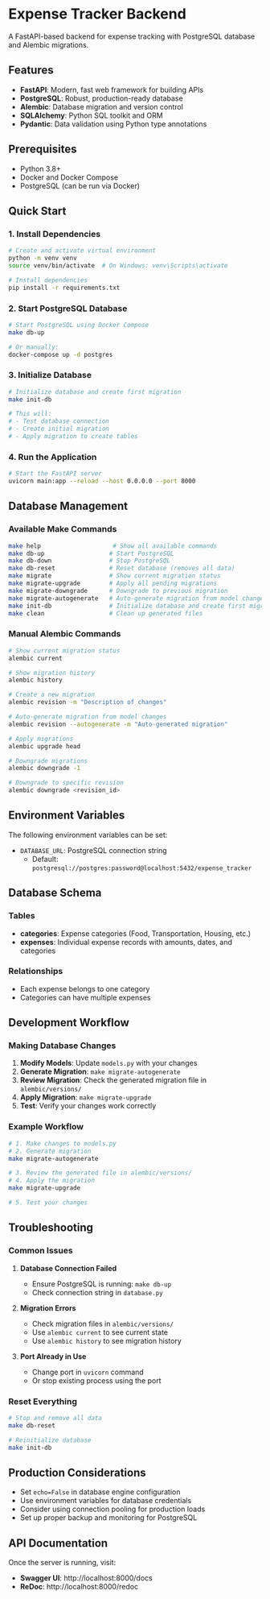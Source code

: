 # Expense Tracker Backend

A FastAPI-based backend for expense tracking with PostgreSQL database and Alembic migrations.

## Features

- **FastAPI**: Modern, fast web framework for building APIs
- **PostgreSQL**: Robust, production-ready database
- **Alembic**: Database migration and version control
- **SQLAlchemy**: Python SQL toolkit and ORM
- **Pydantic**: Data validation using Python type annotations

## Prerequisites

- Python 3.8+
- Docker and Docker Compose
- PostgreSQL (can be run via Docker)

## Quick Start

### 1. Install Dependencies

```bash
# Create and activate virtual environment
python -m venv venv
source venv/bin/activate  # On Windows: venv\Scripts\activate

# Install dependencies
pip install -r requirements.txt
```

### 2. Start PostgreSQL Database

```bash
# Start PostgreSQL using Docker Compose
make db-up

# Or manually:
docker-compose up -d postgres
```

### 3. Initialize Database

```bash
# Initialize database and create first migration
make init-db

# This will:
# - Test database connection
# - Create initial migration
# - Apply migration to create tables
```

### 4. Run the Application

```bash
# Start the FastAPI server
uvicorn main:app --reload --host 0.0.0.0 --port 8000
```

## Database Management

### Available Make Commands

```bash
make help                    # Show all available commands
make db-up                  # Start PostgreSQL
make db-down                # Stop PostgreSQL
make db-reset               # Reset database (removes all data)
make migrate                # Show current migration status
make migrate-upgrade        # Apply all pending migrations
make migrate-downgrade      # Downgrade to previous migration
make migrate-autogenerate   # Auto-generate migration from model changes
make init-db                # Initialize database and create first migration
make clean                  # Clean up generated files
```

### Manual Alembic Commands

```bash
# Show current migration status
alembic current

# Show migration history
alembic history

# Create a new migration
alembic revision -m "Description of changes"

# Auto-generate migration from model changes
alembic revision --autogenerate -m "Auto-generated migration"

# Apply migrations
alembic upgrade head

# Downgrade migrations
alembic downgrade -1

# Downgrade to specific revision
alembic downgrade <revision_id>
```

## Environment Variables

The following environment variables can be set:

- `DATABASE_URL`: PostgreSQL connection string
  - Default: `postgresql://postgres:password@localhost:5432/expense_tracker`

## Database Schema

### Tables

- **categories**: Expense categories (Food, Transportation, Housing, etc.)
- **expenses**: Individual expense records with amounts, dates, and categories

### Relationships

- Each expense belongs to one category
- Categories can have multiple expenses

## Development Workflow

### Making Database Changes

1. **Modify Models**: Update `models.py` with your changes
2. **Generate Migration**: `make migrate-autogenerate`
3. **Review Migration**: Check the generated migration file in `alembic/versions/`
4. **Apply Migration**: `make migrate-upgrade`
5. **Test**: Verify your changes work correctly

### Example Workflow

```bash
# 1. Make changes to models.py
# 2. Generate migration
make migrate-autogenerate

# 3. Review the generated file in alembic/versions/
# 4. Apply the migration
make migrate-upgrade

# 5. Test your changes
```

## Troubleshooting

### Common Issues

1. **Database Connection Failed**
   - Ensure PostgreSQL is running: `make db-up`
   - Check connection string in `database.py`

2. **Migration Errors**
   - Check migration files in `alembic/versions/`
   - Use `alembic current` to see current state
   - Use `alembic history` to see migration history

3. **Port Already in Use**
   - Change port in `uvicorn` command
   - Or stop existing process using the port

### Reset Everything

```bash
# Stop and remove all data
make db-reset

# Reinitialize database
make init-db
```

## Production Considerations

- Set `echo=False` in database engine configuration
- Use environment variables for database credentials
- Consider using connection pooling for production loads
- Set up proper backup and monitoring for PostgreSQL

## API Documentation

Once the server is running, visit:
- **Swagger UI**: http://localhost:8000/docs
- **ReDoc**: http://localhost:8000/redoc
